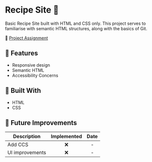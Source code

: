 # Recipe Site 🍕

Basic Recipe Site built with HTML and CSS only. This project serves to familiarise with semantic HTML structures, along with the basics of Git.

📜 [Project Assignment](https://www.theodinproject.com/lessons/foundations-recipes)

## 📱 Features

- Responsive design
- Semantic HTML
- Accessibility Concerns

## 🔩 Built With

- HTML
- CSS

## 🦉 Future Improvements
| Description | Implemented | Date |
| --- | :---: | :---: |
| Add CCS | ❌ | - |
| UI improvements | ❌ | - |
